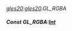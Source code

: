 _[gles20](../../modules/gles20/gles20-module.md):[gles20](../../modules/gles20/gles20-module.md).GL\_RGBA_
##### Const GL\_RGBA:[Int](../../modules/wonkey/wonkey-types-int.md)
